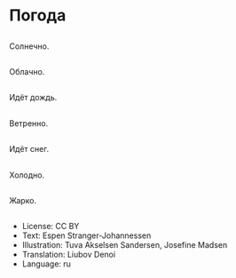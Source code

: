 # Погода

##
Солнечно.

##
Облачно.

##
Идёт дождь.

##
Ветренно.

##
Идёт снег.

##
Холодно.

##
Жарко.

##
* License: CC BY
* Text: Espen Stranger-Johannessen
* Illustration: Tuva Akselsen Sandersen, Josefine Madsen
* Translation: Liubov Denoi
* Language: ru
